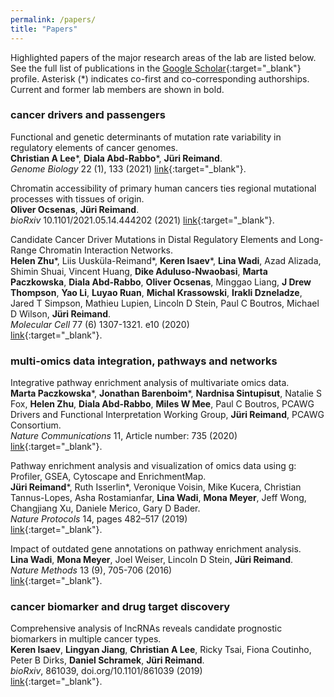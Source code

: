 ```yaml
---
permalink: /papers/
title: "Papers"
---
```


Highlighted papers of the major research areas of the lab are listed below. See the full list of publications in the [Google Scholar](https://scholar.google.ca/citations?hl=en&user=hy4bI4UAAAAJ&view_op=list_works&sortby=pubdate){:target="_blank"} profile. Asterisk (\*) indicates co-first and co-corresponding authorships. Current and former lab members are shown in bold.

### cancer drivers and passengers

Functional and genetic determinants of mutation rate variability in regulatory elements of cancer genomes.  
**Christian A Lee**\*, **Diala Abd-Rabbo**\*, **Jüri Reimand**.  
*Genome Biology* 22 (1), 133 (2021)
[link](https://genomebiology.biomedcentral.com/articles/10.1186/s13059-021-02318-x){:target="_blank"}.

Chromatin accessibility of primary human cancers ties regional mutational processes with tissues of origin.  
**Oliver Ocsenas**, **Jüri Reimand**.  
*bioRxiv* 10.1101/2021.05.14.444202 (2021)
[link](https://www.biorxiv.org/content/10.1101/2021.05.14.444202v1){:target="_blank"}.  

Candidate Cancer Driver Mutations in Distal Regulatory Elements and Long-Range Chromatin Interaction Networks.  
**Helen Zhu**\*, Liis Uusküla-Reimand\*, **Keren Isaev**\*, **Lina Wadi**, Azad Alizada, Shimin Shuai, Vincent Huang, **Dike Aduluso-Nwaobasi**, **Marta Paczkowska**, **Diala Abd-Rabbo**, **Oliver Ocsenas**, Minggao Liang, **J Drew Thompson**, **Yao Li**, **Luyao Ruan**, **Michal Krassowski**, **Irakli Dzneladze**, Jared T Simpson, Mathieu Lupien, Lincoln D Stein, Paul C Boutros, Michael D Wilson, **Jüri Reimand**.  
*Molecular Cell* 77 (6) 1307-1321. e10 (2020)  
[link](https://www.sciencedirect.com/science/article/pii/S1097276519309578){:target="_blank"}.  

### multi-omics data integration, pathways and networks 

Integrative pathway enrichment analysis of multivariate omics data.  
**Marta Paczkowska**\*, **Jonathan Barenboim**\*, **Nardnisa Sintupisut**, Natalie S Fox, **Helen Zhu**, **Diala Abd-Rabbo**, **Miles W Mee**, Paul C Boutros, PCAWG Drivers and Functional Interpretation Working Group, **Jüri Reimand**, PCAWG Consortium.  
*Nature Communications* 11, Article number: 735 (2020)  
[link](https://www.nature.com/articles/s41467-019-13983-9){:target="_blank"}.  

Pathway enrichment analysis and visualization of omics data using g: Profiler, GSEA, Cytoscape and EnrichmentMap.  
**Jüri Reimand**\*, Ruth Isserlin\*, Veronique Voisin, Mike Kucera, Christian Tannus-Lopes, Asha Rostamianfar, **Lina Wadi**, **Mona Meyer**, Jeff Wong, Changjiang Xu, Daniele Merico, Gary D Bader.  
*Nature Protocols* 14, pages 482–517 (2019)  
[link](https://www.nature.com/articles/s41596-018-0103-9){:target="_blank"}.  

Impact of outdated gene annotations on pathway enrichment analysis.  
**Lina Wadi**, **Mona Meyer**, Joel Weiser, Lincoln D Stein, **Jüri Reimand**.  
*Nature Methods* 13 (9), 705-706 (2016)  
[link](https://www.nature.com/articles/nmeth.3963){:target="_blank"}.  

### cancer biomarker and drug target discovery

Comprehensive analysis of lncRNAs reveals candidate prognostic biomarkers in multiple cancer types.  
**Keren Isaev**, **Lingyan Jiang**, **Christian A Lee**, Ricky Tsai, Fiona Coutinho, Peter B Dirks, **Daniel Schramek**, **Jüri Reimand**.  
*bioRxiv*, 861039, doi.org/10.1101/861039 (2019)  
[link](https://www.biorxiv.org/content/10.1101/861039v1.abstract){:target="_blank"}.  

